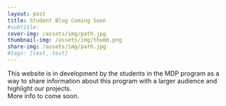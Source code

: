 ```yaml
---
layout: post
title: Student Blog Coming Soon
#subtitle:
cover-img: /assets/img/path.jpg
thumbnail-img: /assets/img/thumb.png
share-img: /assets/img/path.jpg
#tags: [test, test]
---
```


This website is in development by the students in the MDP program as a way to share information about this program with a larger audience and highlight our projects.  
More info to come soon.
